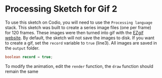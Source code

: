 # Processing Sketch for Gif 2
To use this sketch on Codio, you will need to use the `Processing language` stack. This sketch was built to create a series image files (one per frame) for 120 frames. These images were then turned into gif with the [EZgif website](https://ezgif.com/). By default, the sketch will not save the images to disk. If you want to create a gif, set the `record` variable to `true` (line3). All images are saved in the `output` folder.

```java
boolean record = true;
```

To modify the animation, edit the `render` function, the `draw` function should remain the same
